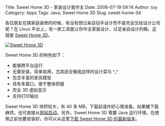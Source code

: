Title: Sweet Home 3D - 家装设计我作主
Date: 2008-07-19 09:14
Author: toy
Category: Apps
Tags: Java, Sweet Home 3D
Slug: sweet-home-3d

各位朋友在搞家庭装修的时候，有没有想过亲自动手设计而不是完全交给设计公司呢？在
Linux 平台上，有一款工具能让你作主家装设计，过足亲自设计的瘾。这就是
[Sweet Home 3D](http://sweethome3d.sourceforge.net/)。

[![Sweet Home
3D](http://i.linuxtoy.org/i/2008/07/sweethome3d-thumb.png)](http://i.linuxtoy.org/i/2008/07/sweethome3d.png)

Sweet Home 3D 的特色如下：

-   能够跨平台运行
-   无需安装，简单易用，尤其适合像我这样的设计菜鸟 ^\_^
-   包含丰富的家具模型
-   具有多窗口，便于整体把握
-   完全 3D 虚拟显示
-   支持打印输出

Sweet Home 3D 体积较大，有 40 多
MB，下载前请作好心理准备。如果嫌下载麻烦，也可直接从[网站启动](http://sweethome3d.sourceforge.net/SweetHome3D.jnlp)。另外，Sweet
Home 3D 需要 Java 运行环境，在使用之前也要安装好。你可以从这里[下载
Sweet Home 3D
的最新版本](http://www.mirrorservice.org/sites/download.sourceforge.net/pub/sourceforge/s/sw/sweethome3d/)。
